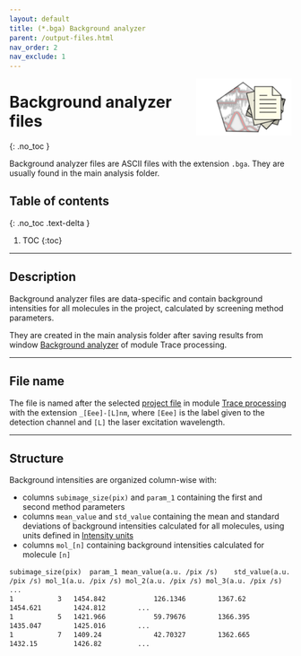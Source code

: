 ```yaml
---
layout: default
title: (*.bga) Background analyzer
parent: /output-files.html
nav_order: 2
nav_exclude: 1
---
```


<img src="../assets/images/logos/logo-output-files_400px.png" width="170" style="float:right; margin-left: 15px;"/>

# Background analyzer files
{: .no_toc }

Background analyzer files are ASCII files with the extension `.bga`. They are usually found in the main analysis folder.


## Table of contents
{: .no_toc .text-delta }

1. TOC
{:toc}


---

## Description

Background analyzer files are data-specific and contain background intensities for all molecules in the project, calculated by screening method parameters.

They are created in the main analysis folder after saving results from window 
[Background analyzer](../trace-processing/functionalities/use-background-analyzer.html) of module Trace processing.


---

## File name

The file is named after the selected <u>project file</u> in module 
[Trace processing](../trace-processing/panels/area-project-management.html#project-list) with the extension `_[Eee]-[L]nm`, where `[Eee]` is the label given to the detection channel and `[L]` the laser excitation wavelength.


---

## Structure

Background intensities are organized column-wise with:
* columns `subimage_size(pix)` and `param_1` containing the first and second method parameters
* columns  `mean_value` and `std_value` containing the mean and standard deviations of background intensities calculated for all molecules, using units defined in 
[Intensity units](../trace-processing/panels/panel-plot.html#intensity-units)
* columns `mol_[n]` containing background intensities calculated for molecule `[n]`

```
subimage_size(pix)	param_1	mean_value(a.u. /pix /s)	std_value(a.u. /pix /s)	mol_1(a.u. /pix /s)	mol_2(a.u. /pix /s)	mol_3(a.u. /pix /s)	...
1			3	1454.842			126.1346		1367.62			1454.621		1424.812		...
1			5	1421.966			59.79676		1366.395		1435.047		1425.016		...
1			7	1409.24				42.70327		1362.665		1432.15			1426.82			...
```

